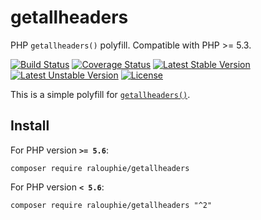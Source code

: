 # getallheaders

PHP `getallheaders()` polyfill. Compatible with PHP &gt;= 5.3.

[![Build Status](https://travis-ci.org/ralouphie/getallheaders.svg?branch=master)](https://travis-ci.org/ralouphie/getallheaders) [![Coverage Status](https://coveralls.io/repos/ralouphie/getallheaders/badge.png?branch=master)](https://coveralls.io/r/ralouphie/getallheaders?branch=master) [![Latest Stable Version](https://poser.pugx.org/ralouphie/getallheaders/v/stable.png)](https://packagist.org/packages/ralouphie/getallheaders) [![Latest Unstable Version](https://poser.pugx.org/ralouphie/getallheaders/v/unstable.png)](https://packagist.org/packages/ralouphie/getallheaders) [![License](https://poser.pugx.org/ralouphie/getallheaders/license.png)](https://packagist.org/packages/ralouphie/getallheaders)

This is a simple polyfill for [`getallheaders()`](http://www.php.net/manual/en/function.getallheaders.php).

## Install

For PHP version **`>= 5.6`**:

```text
composer require ralouphie/getallheaders
```

For PHP version **`< 5.6`**:

```text
composer require ralouphie/getallheaders "^2"
```

